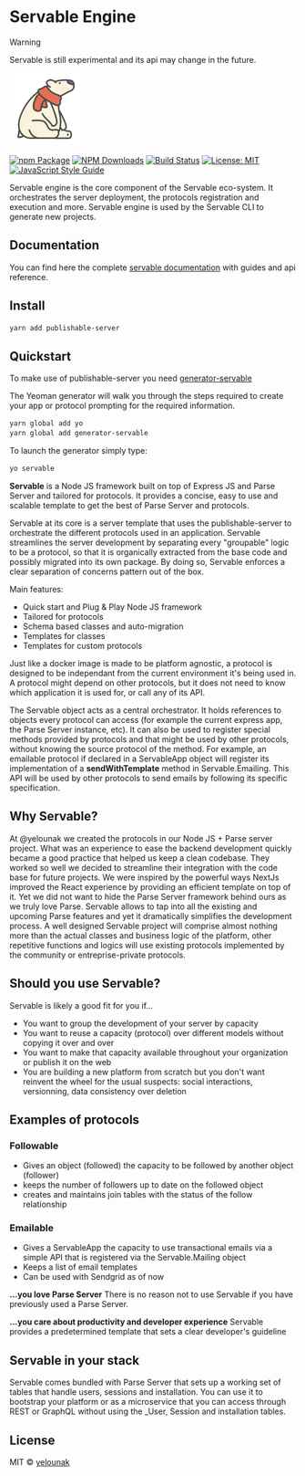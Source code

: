 # Servable Engine

> [!WARNING]
> Servable is still experimental and its api may change in the future.

![logo](/static/img/polar-bear-4.png)

[![npm Package](https://img.shields.io/npm/v/publishable-server.svg?style=flat-square)](https://www.npmjs.org/package/publishable-server)
[![NPM Downloads](https://img.shields.io/npm/dm/publishable-server.svg)](https://npmjs.org/package/publishable-server)
[![Build Status](https://github.com/yelounak/publishable-server/actions/workflows/release.yml/badge.svg)](https://github.com/yelounak/publishable-server/actions/tests.yml)
[![License: MIT](https://img.shields.io/badge/License-MIT-yellow.svg)](https://opensource.org/licenses/MIT)
[![JavaScript Style Guide](https://img.shields.io/badge/code_style-standard-brightgreen.svg)](https://standardjs.com)

Servable engine is the core component of the Servable eco-system.
It orchestrates the server deployment, the protocols registration and execution and more.
Servable engine is used by the Servable CLI to generate new projects.

## Documentation
You can find here the complete [servable documentation](https://documentation.servable.app/) with guides and api reference.

## Install
```bash
yarn add publishable-server
```


## Quickstart


To make use of publishable-server you need [generator-servable](https://github.com/yelounak/generator-servable)

The Yeoman generator will walk you through the steps required to create your app or protocol prompting for the required information.

```bash
yarn global add yo
yarn global add generator-servable
```

To launch the generator simply type:

```bash
yo servable
```


**Servable** is a Node JS framework built on top of Express JS and Parse Server and tailored for protocols. It provides a concise, easy to use and scalable template to get the best of Parse Server and protocols.

Servable at its core is a server template that uses the publishable-server to orchestrate the different protocols used in an application. Servable streamlines the server development by separating every "groupable" logic to be a protocol, so that it is organically extracted from the base code and possibly migrated into its own package. By doing so, Servable enforces a clear separation of concerns pattern out of the box.

Main features:
- Quick start and Plug & Play Node JS framework
- Tailored for protocols
- Schema based classes and auto-migration
- Templates for classes
- Templates for custom protocols


Just like a docker image is made to be platform agnostic, a protocol is designed to be independant from the current environment it's being used in. A protocol might depend on other protocols, but it does not need to know which application it is used for, or call any of its API.

The Servable object acts as a central orchestrator. It holds references to objects every protocol can access (for example the current express app, the Parse Server instance, etc). It can also be used to register special methods provided by protocols and that might be used by other protocols, without knowing the source protocol of the method. For example, an emailable protocol if declared in a ServableApp object will register its implementation of a **sendWithTemplate** method in Servable.Emailing. This API will be used by other protocols to send emails by following its specific specification.

## Why Servable?
At @yelounak we created the protocols in our Node JS + Parse server project. What was an experience to ease the backend development quickly became a good practice that helped us keep a clean codebase. They worked so well we decided to streamline their integration with the code base for future projects. We were inspired by the powerful ways NextJs improved the React experience by providing an efficient template on top of it. Yet we did not want to hide the Parse Server framework behind ours as we truly love Parse. Servable allows to tap into all the existing and upcoming Parse features and yet it dramatically simplifies the development process. A well designed Servable project will comprise almost nothing more than the actual classes and business logic of the platform, other repetitive functions and logics will use existing protocols implemented by the community or entreprise-private protocols.

## Should you use Servable?
Servable is likely a good fit for you if...

- You want to group the development of your server by capacity
- You want to reuse a capacity (protocol) over different models without copying it over and over
- You want to make that capacity available throughout your organization or publish it on the web
- You are building a new platform from scratch but you don't want reinvent the wheel for the usual suspects: social interactions, versionning, data consistency over deletion

## Examples of protocols
### Followable
- Gives an object (followed) the capacity to be followed by another object (follower)
- keeps the number of followers up to date on the followed object
- creates and maintains join tables with the status of the follow relationship

### Emailable
- Gives a ServableApp the capacity to use transactional emails via a simple API that is registered via the Servable.Mailing object
- Keeps a list of email templates
- Can be used with Sendgrid as of now


**...you love Parse Server**
There is no reason not to use Servable if you have previously used a Parse Server.

**...you care about productivity and developer experience**
Servable provides a predetermined template that sets a clear developer's guideline

## Servable in your stack
Servable comes bundled with Parse Server that sets up a working set of tables that handle users, sessions and installation. You can use it to bootstrap your platform or as a microservice that you can access through REST or GraphQL without using the _User, Session and installation tables.


## License

MIT © [yelounak](https://github.com/yelounak)
